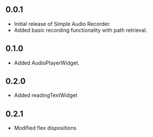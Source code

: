 ## 0.0.1

- Initial release of Simple Audio Recorder.
- Added basic recording functionality with path retrieval.

## 0.1.0

- Added AudioPlayerWidget.

## 0.2.0

- Added readingTextWidget

## 0.2.1

- Modified flex dispositions